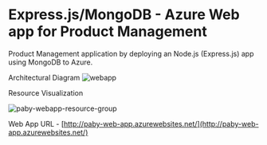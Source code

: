 # Express.js/MongoDB - Azure Web app for Product Management

Product Management application by deploying an Node.js (Express.js) app using MongoDB to Azure.  


Architectural Diagram
![webapp](https://github.com/PabitraSahoo/cloud-ass-app/assets/37178585/a5585b63-1482-449e-b6ff-f76776c8c036)

Resource Visualization

![paby-webapp-resource-group](https://github.com/PabitraSahoo/cloud-ass-app/assets/37178585/4a84fb31-2617-4686-987b-aec6ef3314b8)

Web App URL - [http://paby-web-app.azurewebsites.net/](http://paby-web-app.azurewebsites.net/)
